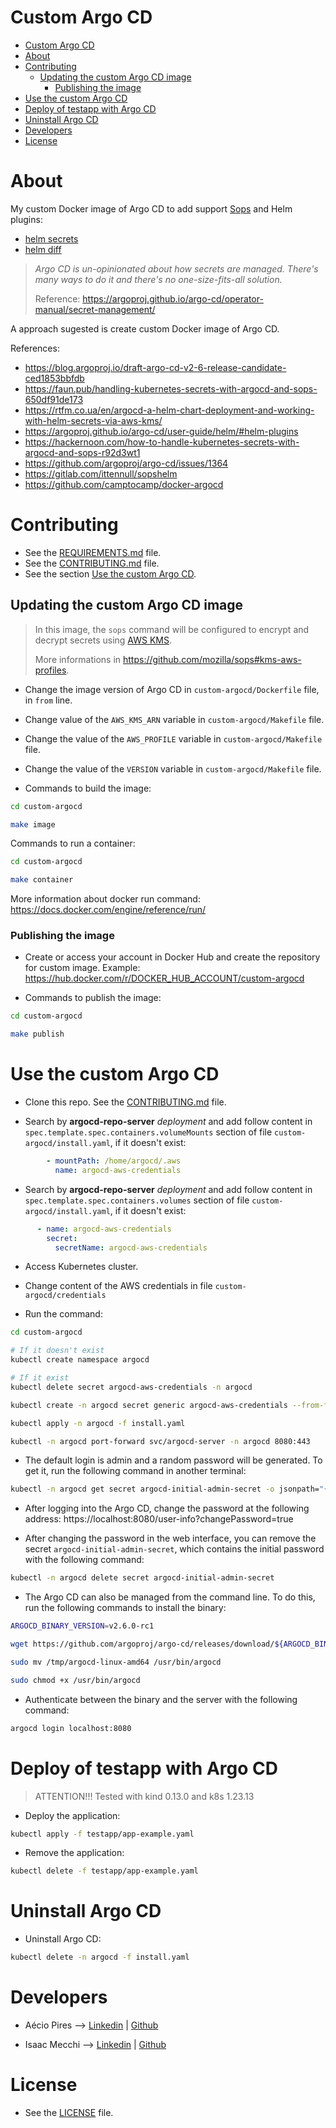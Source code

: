 # Custom Argo CD

<!-- TOC -->

- [Custom Argo CD](#custom-argo-cd)
- [About](#about)
- [Contributing](#contributing)
  - [Updating the custom Argo CD image](#updating-the-custom-argo-cd-image)
    - [Publishing the image](#publishing-the-image)
- [Use the custom Argo CD](#use-the-custom-argo-cd)
- [Deploy of testapp with Argo CD](#deploy-of-testapp-with-argo-cd)
- [Uninstall Argo CD](#uninstall-argo-cd)
- [Developers](#developers)
- [License](#license)

<!-- TOC -->

# About

My custom Docker image of Argo CD to add support [Sops](https://github.com/mozilla/sops) and Helm plugins:
* [helm secrets](https://github.com/jkroepke/helm-secrets)
* [helm diff](https://github.com/databus23/helm-diff)

> *Argo CD is un-opinionated about how secrets are managed. There's many ways to do it and there's no one-size-fits-all solution.*
>
> Reference: https://argoproj.github.io/argo-cd/operator-manual/secret-management/

A approach sugested is create custom Docker image of Argo CD.

References:

* https://blog.argoproj.io/draft-argo-cd-v2-6-release-candidate-ced1853bbfdb
* https://faun.pub/handling-kubernetes-secrets-with-argocd-and-sops-650df91de173
* https://rtfm.co.ua/en/argocd-a-helm-chart-deployment-and-working-with-helm-secrets-via-aws-kms/
* https://argoproj.github.io/argo-cd/user-guide/helm/#helm-plugins
* https://hackernoon.com/how-to-handle-kubernetes-secrets-with-argocd-and-sops-r92d3wt1
* https://github.com/argoproj/argo-cd/issues/1364
* https://gitlab.com/ittennull/sopshelm
* https://github.com/camptocamp/docker-argocd

# Contributing

* See the [REQUIREMENTS.md](REQUIREMENTS.md) file.
* See the [CONTRIBUTING.md](CONTRIBUTING.md) file.
* See the section [Use the custom Argo CD](#use-the-custom-argo-cd).

## Updating the custom Argo CD image

> In this image, the ``sops`` command will be configured to encrypt and decrypt secrets using [AWS KMS](https://aws.amazon.com/kms).
>
> More informations in https://github.com/mozilla/sops#kms-aws-profiles.

* Change the image version of Argo CD in ``custom-argocd/Dockerfile`` file, in ``from`` line.

* Change value of the ``AWS_KMS_ARN`` variable in ``custom-argocd/Makefile`` file.

* Change the value of the ``AWS_PROFILE`` variable in ``custom-argocd/Makefile`` file.

* Change the value of the ``VERSION`` variable in ``custom-argocd/Makefile`` file.

* Commands to build the image:

```bash
cd custom-argocd

make image
```

Commands to run a container:

```bash
cd custom-argocd

make container
```

More information about docker run command: https://docs.docker.com/engine/reference/run/

### Publishing the image

* Create or access your account in Docker Hub and create the repository for custom image. Example: https://hub.docker.com/r/DOCKER_HUB_ACCOUNT/custom-argocd

* Commands to publish the image:

```bash
cd custom-argocd

make publish
```

# Use the custom Argo CD

* Clone this repo. See the [CONTRIBUTING.md](CONTRIBUTING.md) file.

* Search by **argocd-repo-server** *deployment* and add follow content in ``spec.template.spec.containers.volumeMounts`` section of file ``custom-argocd/install.yaml``, if it doesn't exist:

```yaml
        - mountPath: /home/argocd/.aws
          name: argocd-aws-credentials
```

* Search by **argocd-repo-server** *deployment* and add follow content in ``spec.template.spec.containers.volumes`` section of file ``custom-argocd/install.yaml``, if it doesn't exist:

```yaml
      - name: argocd-aws-credentials
        secret:
          secretName: argocd-aws-credentials
```

* Access Kubernetes cluster.

* Change content of the AWS credentials in file ``custom-argocd/credentials``

* Run the command:

```bash
cd custom-argocd

# If it doesn't exist
kubectl create namespace argocd

# If it exist
kubectl delete secret argocd-aws-credentials -n argocd

kubectl create -n argocd secret generic argocd-aws-credentials --from-file=credentials=./credentials

kubectl apply -n argocd -f install.yaml

kubectl -n argocd port-forward svc/argocd-server -n argocd 8080:443
```

* The default login is admin and a random password will be generated. To get it, run the following command in another terminal:

```bash
kubectl -n argocd get secret argocd-initial-admin-secret -o jsonpath="{.data.password}" | base64 -d
```

* After logging into the Argo CD, change the password at the following address: https://localhost:8080/user-info?changePassword=true

* After changing the password in the web interface, you can remove the secret ``argocd-initial-admin-secret``, which contains the initial password with the following command:

```bash
kubectl -n argocd delete secret argocd-initial-admin-secret
```

* The Argo CD can also be managed from the command line. To do this, run the following commands to install the binary:

```bash
ARGOCD_BINARY_VERSION=v2.6.0-rc1

wget https://github.com/argoproj/argo-cd/releases/download/${ARGOCD_BINARY_VERSION}/argocd-linux-amd64 -O /tmp/argocd-linux-amd64

sudo mv /tmp/argocd-linux-amd64 /usr/bin/argocd

sudo chmod +x /usr/bin/argocd
```

* Authenticate between the binary and the server with the following command:

```bash
argocd login localhost:8080
```

# Deploy of testapp with Argo CD

> ATTENTION!!! Tested with kind 0.13.0 and k8s 1.23.13

* Deploy the application:

```bash
kubectl apply -f testapp/app-example.yaml
```

* Remove the application:

```bash
kubectl delete -f testapp/app-example.yaml
```

# Uninstall Argo CD

* Uninstall Argo CD:

```bash
kubectl delete -n argocd -f install.yaml
```

# Developers

* Aécio Pires --> [Linkedin](https://www.linkedin.com/in/aeciopires/) | [Github](https://github.com/aeciopires)

* Isaac Mecchi --> [Linkedin](https://www.linkedin.com/in/isaacmecchi/) | [Github](https://github.com/mecsys)

# License

* See the [LICENSE](LICENSE) file.
